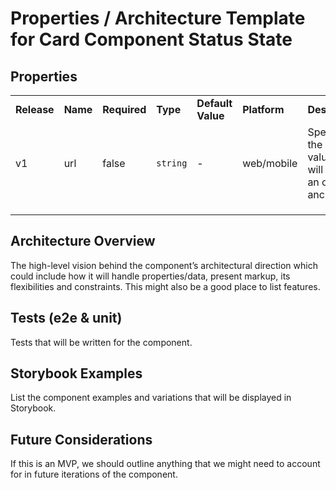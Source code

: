 # Properties / Architecture Template for Card Component Status State


## Properties

|             |          |              |          |                   |              |                                                                  |
| ----------- | -------- | ------------ | -------- | ----------------- | ------------ | ---------------------------------------------------------------- |
| **Release** | **Name** | **Required** | **Type** | **Default Value** | **Platform** | **Description**                                                  |
| v1          | url      | false        | `string` | -                 | web/mobile   | Specifies the href value that will apply an optional anchor link |
|             |          |              |          |                   |              |                                                                  |
|             |          |              |          |                   |              |                                                                  |
|             |          |              |          |                   |              |                                                                  |

## Architecture Overview

The high-level vision behind the component’s architectural direction which could include how it will handle properties/data, present markup, its flexibilities and constraints. This might also be a good place to list features.

## Tests (e2e & unit)

Tests that will be written for the component.

## Storybook Examples

List the component examples and variations that will be displayed in Storybook.

## Future Considerations

If this is an MVP, we should outline anything that we might need to account for in future iterations of the component.
